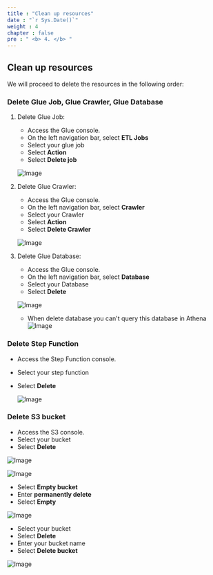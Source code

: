 ```yaml
---
title : "Clean up resources"
date : "`r Sys.Date()`"
weight : 4
chapter : false
pre : " <b> 4. </b> "
---
```

## Clean up resources

We will proceed to delete the resources in the following order:

### Delete Glue Job, Glue Crawler, Glue Database

1. Delete Glue Job:
    - Access the Glue console.
    - On the left navigation bar, select **ETL Jobs**
    - Select your glue job
    - Select **Action**
    - Select **Delete job**

   ![Image](/repo_pmt_ws-001/images/4/200.png?featherlight=false&width=90pc)

2. Delete Glue Crawler:
    - Access the Glue console.
    - On the left navigation bar, select **Crawler**
    - Select your Crawler
    - Select **Action**
    - Select **Delete Crawler**

   ![Image](/repo_pmt_ws-001/images/4/201.png?featherlight=false&width=90pc)
3. Delete Glue Database:
    - Access the Glue console.
    - On the left navigation bar, select **Database**
    - Select your Database
    - Select **Delete**

   ![Image](/repo_pmt_ws-001/images/4/202.png?featherlight=false&width=90pc)
    - When delete database you can't query this database in Athena
    ![Image](/repo_pmt_ws-001/images/4/203.png?featherlight=false&width=90pc)

### Delete Step Function

- Access the Step Function console.
- Select your step function 
- Select **Delete**

  ![Image](/repo_pmt_ws-001/images/4/204.png?featherlight=false&width=90pc)

### Delete S3 bucket

- Access the S3 console.
- Select your bucket
- Select **Delete**


![Image](/repo_pmt_ws-001/images/4/206.png?featherlight=false&width=90pc)

![Image](/repo_pmt_ws-001/images/4/210.png?featherlight=false&width=90pc)
- Select **Empty bucket**
- Enter **permanently delete**
- Select **Empty**


![Image](/repo_pmt_ws-001/images/4/205.png?featherlight=false&width=90pc)
- Select your bucket
- Select **Delete**
- Enter your bucket name
- Select **Delete bucket**

![Image](/repo_pmt_ws-001/images/4/207.png?featherlight=false&width=90pc)